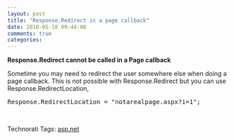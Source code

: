 ```yaml
---
layout: post
title: "Response.Redirect in a page callback"
date: 2010-05-10 09:44:00
comments: true
categories: 
---
```


<p><strong>Response.Redirect cannot be called in a Page callback</strong></p>
<p>Sometime you may need to redirect the user somewhere else when doing a page callback. This is not possible with Response.Redirect but you can use Response.RedirectLocation,</p>
<p>
<div id="scid:DFDE9937-D816-47f4-A306-7B60D5CE5AC0:da17b2ef-4831-41ab-8f9b-3118cf273100" class="wlWriterEditableSmartContent" style="padding-bottom: 0px; margin: 0px; padding-left: 0px; padding-right: 0px; display: inline; float: none; padding-top: 0px">
<pre class="brush: csharp; gutter: false; first-line: 1; tab-size: 4;  toolbar: true; ">Response.RedirectLocation = "notarealpage.aspx?i=1";</pre>
<!-- Code inserted with Steve Dunn's Windows Live Writer Code Formatter Plugin.  http://dunnhq.com --></div>
</p>
<p>&nbsp;</p>
<p>
<div id="scid:0767317B-992E-4b12-91E0-4F059A8CECA8:a48ff0a4-7277-47ab-9658-dd4284e4a3d0" class="wlWriterEditableSmartContent" style="padding-bottom: 0px; margin: 0px; padding-left: 0px; padding-right: 0px; display: inline; float: none; padding-top: 0px">Technorati Tags: <a rel="tag" href="http://technorati.com/tags/asp.net">asp.net</a></div>
</p>